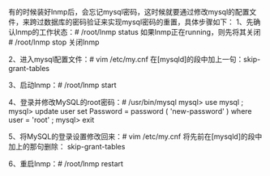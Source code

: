 有的时候装好lnmp后，会忘记mysql密码，这时候就要通过修改mysql的配置文件，来跨过数据库的密码验证来实现mysql密码的重置，具体步骤如下：
1、先确认lnmp的工作状态：# /root/lnmp status   如果lnmp正在running，则先将其关闭
                       # /root/lnmp stop     关闭lnmp

2、进入mysql配置文件：# vim /etc/my.cnf
    在[mysqld]的段中加上一句：skip-grant-tables

3、启动lnmp：# /root/lnmp start

4、登录并修改MySQL的root密码：# /usr/bin/mysql
                              mysql> use mysql ; 
                              mysql> update user set Password = password ( 'new-password' ) where user = 'root' ;
                              mysql> exit

5、将MySQL的登录设置修改回来：# vim /etc/my.cnf
将先前在[mysqld]的段中加上的那句删除： skip-grant-tables

6、重启lnmp：# /root/lnmp restart